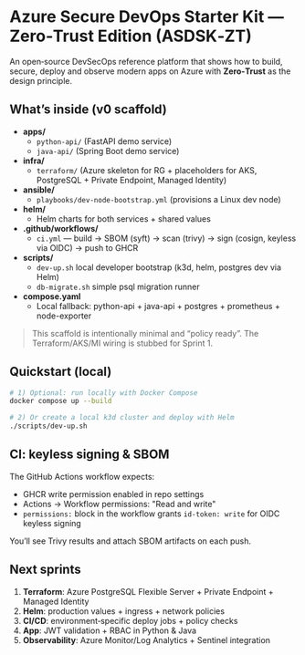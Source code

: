 # Azure Secure DevOps Starter Kit — Zero‑Trust Edition (ASDSK‑ZT)

An open‑source DevSecOps reference platform that shows how to build, secure, deploy and observe modern apps on Azure with **Zero‑Trust** as the design principle.

## What’s inside (v0 scaffold)

- **apps/**
  - `python-api/` (FastAPI demo service)
  - `java-api/` (Spring Boot demo service)
- **infra/**
  - `terraform/` (Azure skeleton for RG + placeholders for AKS, PostgreSQL + Private Endpoint, Managed Identity)
- **ansible/**
  - `playbooks/dev-node-bootstrap.yml` (provisions a Linux dev node)
- **helm/**
  - Helm charts for both services + shared values
- **.github/workflows/**
  - `ci.yml` — build → SBOM (syft) → scan (trivy) → sign (cosign, keyless via OIDC) → push to GHCR
- **scripts/**
  - `dev-up.sh` local developer bootstrap (k3d, helm, postgres dev via Helm)
  - `db-migrate.sh` simple psql migration runner
- **compose.yaml**
  - Local fallback: python-api + java-api + postgres + prometheus + node-exporter

> This scaffold is intentionally minimal and “policy ready”. The Terraform/AKS/MI wiring is stubbed for Sprint 1.

## Quickstart (local)

```bash
# 1) Optional: run locally with Docker Compose
docker compose up --build

# 2) Or create a local k3d cluster and deploy with Helm
./scripts/dev-up.sh
```

## CI: keyless signing & SBOM

The GitHub Actions workflow expects:
- GHCR write permission enabled in repo settings
- Actions → Workflow permissions: "Read and write"
- `permissions:` block in the workflow grants `id-token: write` for OIDC keyless signing

You’ll see Trivy results and attach SBOM artifacts on each push.

## Next sprints

1. **Terraform**: Azure PostgreSQL Flexible Server + Private Endpoint + Managed Identity
2. **Helm**: production values + ingress + network policies
3. **CI/CD**: environment‑specific deploy jobs + policy checks
4. **App**: JWT validation + RBAC in Python & Java
5. **Observability**: Azure Monitor/Log Analytics + Sentinel integration
